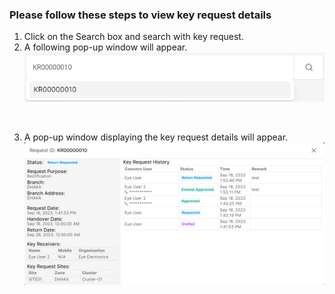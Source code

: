 ### Please follow these steps to view key request details
1. Click on the Search box and search with key request.
2. A following pop-up window will appear.
![search](../../../../assets/file/documentation/dashboard/images/key_request_search.png)
</br>

3. A pop-up window displaying the key request details will appear.
![key request](../../../../assets/file/documentation/dashboard/images/key_request_details.png)
</br>
